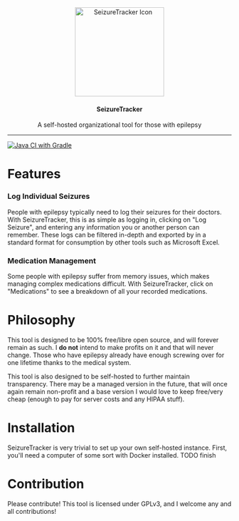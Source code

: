 <div align="center">
  <img src="https://i.imgur.com/yUE7Wsp.png" width="200x" height="200px" alt="SeizureTracker Icon">
  <h4>SeizureTracker</h4>
  A self-hosted organizational tool for those with epilepsy
</div>
<hr>

[![Java CI with Gradle](https://github.com/hlafaille/seizuretracker/actions/workflows/gradle.yml/badge.svg)](https://github.com/hlafaille/seizuretracker/actions/workflows/gradle.yml)

# Features

### Log Individual Seizures

People with epilepsy typically need to log their seizures for their doctors. With SeizureTracker, this is as simple as
logging in, clicking on "Log Seizure", and entering any information you or another person can remember. These logs can be
filtered in-depth and exported by in a standard format for consumption by other tools such as Microsoft Excel.

### Medication Management
Some people with epilepsy suffer from memory issues, which makes managing complex medications difficult. With SeizureTracker,
click on "Medications" to see a breakdown of all your recorded medications.

# Philosophy
This tool is designed to be 100% free/libre open source, and will forever remain as such. I **do not** intend to make
profits on it and that will never change. Those who have epilepsy already have enough screwing over for one lifetime thanks
to the medical system.

This tool is also designed to be self-hosted to further maintain transparency. There may be a managed version in the future,
that will once again remain non-profit and a base version I would love to keep free/very cheap (enough to pay for server costs and any HIPAA stuff).

# Installation
SeizureTracker is very trivial to set up your own self-hosted instance. First, you'll need a computer of some sort with
Docker installed. TODO finish

# Contribution
Please contribute! This tool is licensed under GPLv3, and I welcome any and all contributions!
